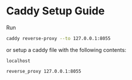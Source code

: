 # Caddy Setup Guide

Run

```bash
caddy reverse-proxy --to 127.0.0.1:8055
```

or setup a caddy file with the following contents:

```
localhost

reverse_proxy 127.0.0.1:8055
```
